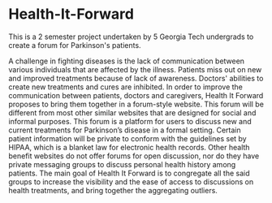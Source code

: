 # Health-It-Forward
This is a 2 semester project undertaken by 5 Georgia Tech undergrads to create a forum for Parkinson's patients. 

  A challenge in fighting diseases is the lack of communication between various individuals that are affected by the illness. Patients miss out on new and improved treatments because of lack of awareness. Doctors' abilities to create new treatments and cures are inhibited. In order to improve the communication between patients, doctors and caregivers, Health It Forward proposes to bring them together in a forum-style website. 
This forum will be different from most other similar websites that are designed for social and informal purposes. This forum is a platform for users to discuss new and current treatments for Parkinson’s disease in a formal setting. Certain patient information will be private to conform with the guidelines set by HIPAA, which is a blanket law for electronic health records. Other health benefit websites do not offer forums for open discussion, nor do they have private messaging groups to discuss personal health history among patients. The main goal of Health It Forward is to congregate all the said groups to increase the visibility and the ease of access to discussions on health treatments, and bring together the aggregating outliers. 
